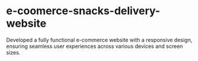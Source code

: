 # e-coomerce-snacks-delivery-website
Developed a fully functional e-commerce website with a responsive design, ensuring seamless user experiences across various devices and screen sizes.
